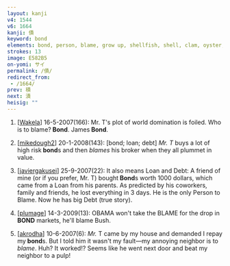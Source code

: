 ```yaml
---
layout: kanji
v4: 1544
v6: 1664
kanji: 債
keyword: bond
elements: bond, person, blame, grow up, shellfish, shell, clam, oyster, eye, animal legs, eight
strokes: 13
image: E582B5
on-yomi: サイ
permalink: /債/
redirect_from:
 - /1664/
prev: 積
next: 漬
heisig: ""
---
```


1) [<a href="http://kanji.koohii.com/profile/Wakela">Wakela</a>] 16-5-2007(166): Mr. T&#039;s plot of world domination is foiled. Who is to blame?<strong> Bond</strong>. James<strong> Bond</strong>.

2) [<a href="http://kanji.koohii.com/profile/mikedough2">mikedough2</a>] 20-1-2008(143): [bond; loan; debt] <em>Mr. T</em> buys a lot of high risk<strong> bond</strong>s and then <em>blames</em> his broker when they all plummet in value.

3) [<a href="http://kanji.koohii.com/profile/javiergakusei">javiergakusei</a>] 25-9-2007(22): It also means Loan and Debt: A friend of mine (or if you prefer, Mr. T) bought<strong> Bond</strong>s worth 1000 dollars, which came from a Loan from his parents. As predicted by his coworkers, family and friends, he lost everything in 3 days. He is the only Person to Blame. Now he has big Debt (true story).

4) [<a href="http://kanji.koohii.com/profile/plumage">plumage</a>] 14-3-2009(13): OBAMA won&#039;t take the BLAME for the drop in<strong> BOND</strong> markets, he&#039;ll blame Bush.

5) [<a href="http://kanji.koohii.com/profile/akrodha">akrodha</a>] 10-6-2007(6): <em>Mr. </em>T came by my house and demanded I repay my<strong> bond</strong>s. But I told him it wasn&#039;t my fault—my annoying neighbor is to <em>blame</em>. Huh? It worked!? Seems like he went next door and beat my neighbor to a pulp!

